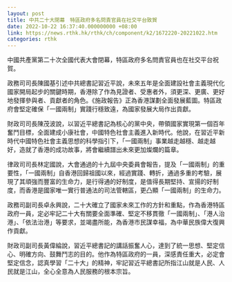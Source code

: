```yaml
---
layout: post
title: 中共二十大閉幕　特區政府多名問責官員在社交平台致賀
date: 2022-10-22 16:37:40.000000000 +08:00
link: https://news.rthk.hk/rthk/ch/component/k2/1672220-20221022.htm
categories: rthk
---
```


中國共產黨第二十次全國代表大會閉幕，特區政府多名問責官員也在社交平台祝賀。

政務司司長陳國基引述中共總書記習近平說，未來五年是全面建設社會主義現代化國家開局起步的關鍵時期，香港除了作為見證者、受惠者外，須更深、更廣、更好地發揮參與者、貢獻者的角色。《施政報告》正為香港謀劃全面發展藍圖。特區政府會堅定確保「一國兩制」實踐行穩致遠，為國家發展大局作出貢獻。

財政司司長陳茂波說，以習近平總書記為核心的黨中央，帶領國家實現第一個百年奮鬥目標，全面建成小康社會，中國特色社會主義進入新時代。他說，在習近平新時代中國特色社會主義思想的科學指引下，「一國兩制」事業越走越穩、越走越好，造就了香港的成功故事，將會繼續譜出未來更加燦爛的篇章。

律政司司長林定國說，大會通過的十九屆中央委員會報告，提及「一國兩制」的重要性，「一國兩制」自香港回歸祖國以來，經過實踐、轉折，通過多重的考驗，展現了其頑強而豐富的生命力，是行得通的好制度，是值得長期堅持、宣揚的好制度，而香港是國家唯一實行普通法的司法管轄區，更凸顯「一國兩制」的生命力。

政務司副司長卓永興說，二十大確立了國家未來工作的方針和重點，作為香港特區政府一員，定必牢記二十大有關要全面準確、堅定不移貫徹「一國兩制」、「港人治港」、「依法治港」等要求，並竭盡所能，為香港市民謀幸福，為中華民族偉大復興作貢獻。

財政司副司長黃偉綸說，習近平總書記的講話振奮人心，達到了統一思想、堅定信心、明確方向、鼓舞鬥志的目的。他作為特區政府的一員，深感責任重大，必定會堅定信念，認真學習「二十大」的精神，牢記習近平總書記所指江山就是人民、人民就是江山，全心全意為人民服務的根本宗旨。
